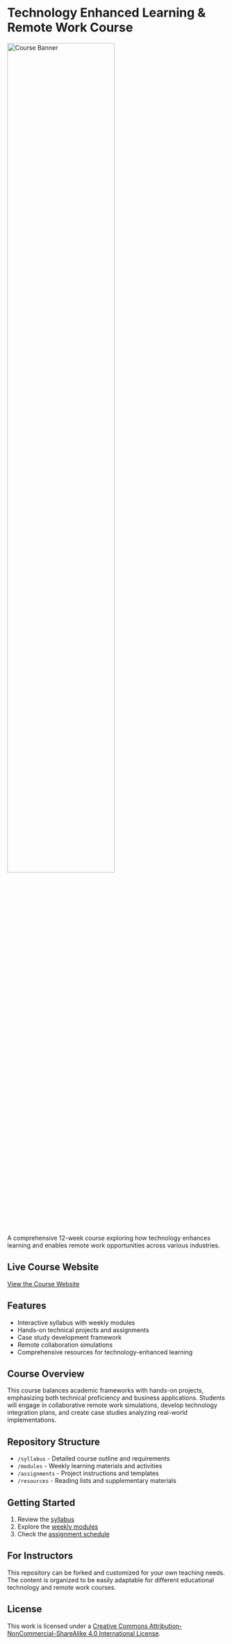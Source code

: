# Technology Enhanced Learning & Remote Work Course

<p><img src="assets/images/course-banner.jpg" width="70%" alt="Course Banner"></p>

A comprehensive 12-week course exploring how technology enhances learning and enables remote work opportunities across various industries.

## Live Course Website

[View the Course Website](https://Freddricklogan.github.io/tech-enhanced-learning/)

## Features

- Interactive syllabus with weekly modules
- Hands-on technical projects and assignments
- Case study development framework
- Remote collaboration simulations
- Comprehensive resources for technology-enhanced learning

## Course Overview

This course balances academic frameworks with hands-on projects, emphasizing both technical proficiency and business applications. Students will engage in collaborative remote work simulations, develop technology integration plans, and create case studies analyzing real-world implementations.

## Repository Structure

- `/syllabus` - Detailed course outline and requirements
- `/modules` - Weekly learning materials and activities
- `/assignments` - Project instructions and templates
- `/resources` - Reading lists and supplementary materials

## Getting Started

1. Review the [syllabus](https://yourusername.github.io/tech-enhanced-learning/syllabus/)
2. Explore the [weekly modules](https://yourusername.github.io/tech-enhanced-learning/modules/)
3. Check the [assignment schedule](https://yourusername.github.io/tech-enhanced-learning/assignments/)

## For Instructors

This repository can be forked and customized for your own teaching needs. The content is organized to be easily adaptable for different educational technology and remote work courses.

## License

This work is licensed under a [Creative Commons Attribution-NonCommercial-ShareAlike 4.0 International License](https://creativecommons.org/licenses/by-nc-sa/4.0/).
